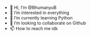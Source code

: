 - 👋 Hi, I’m @BhumanyuB
- 👀 I’m interested in everything
- 🌱 I’m currently learning Python
- 💞️ I’m looking to collaborate on Github
- 📫 How to reach me idk

<!---
BhumanyuB/BhumanyuB is a ✨ special ✨ repository because its `README.md` (this file) appears on your GitHub profile.
You can click the Preview link to take a look at your changes.
--->
